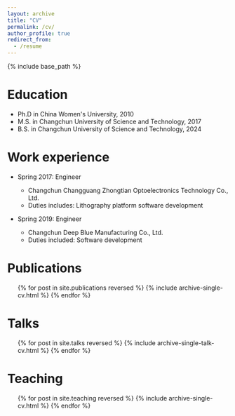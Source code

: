 ```yaml
---
layout: archive
title: "CV"
permalink: /cv/
author_profile: true
redirect_from:
  - /resume
---
```


{% include base_path %}

Education
======
* Ph.D in China Women's University, 2010
* M.S. in Changchun University of Science and Technology, 2017
* B.S. in Changchun University of Science and Technology, 2024

Work experience
======
* Spring 2017: Engineer
  * Changchun Changguang Zhongtian Optoelectronics Technology Co., Ltd.
  * Duties includes: Lithography platform software development

* Spring 2019: Engineer
  * Changchun Deep Blue Manufacturing Co., Ltd.
  * Duties included: Software development

Publications
======
  <ul>{% for post in site.publications reversed %}
    {% include archive-single-cv.html %}
  {% endfor %}</ul>
  
Talks
======
  <ul>{% for post in site.talks reversed %}
    {% include archive-single-talk-cv.html  %}
  {% endfor %}</ul>
  
Teaching
======
  <ul>{% for post in site.teaching reversed %}
    {% include archive-single-cv.html %}
  {% endfor %}</ul>
  
